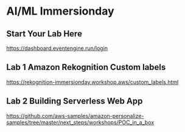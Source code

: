 # AI/ML Immersionday

## Start Your Lab Here
https://dashboard.eventengine.run/login

## Lab 1 Amazon Rekognition Custom labels
https://rekognition-immersionday.workshop.aws/custom_labels.html

## Lab 2 Building Serverless Web App
https://github.com/aws-samples/amazon-personalize-samples/tree/master/next_steps/workshops/POC_in_a_box
